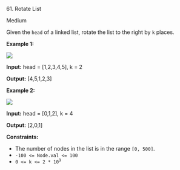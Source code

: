61\. Rotate List

Medium

Given the `head` of a linked list, rotate the list to the right by `k` places.

**Example 1:**

![](https://leetcode-in-java.github.io/src/main/java/g0001_0100/s0061_rotate_list/rotate1.jpg)

**Input:** head = [1,2,3,4,5], k = 2

**Output:** [4,5,1,2,3] 

**Example 2:**

![](https://leetcode-in-java.github.io/src/main/java/g0001_0100/s0061_rotate_list/roate2.jpg)

**Input:** head = [0,1,2], k = 4

**Output:** [2,0,1] 

**Constraints:**

*   The number of nodes in the list is in the range `[0, 500]`.
*   `-100 <= Node.val <= 100`
*   <code>0 <= k <= 2 * 10<sup>9</sup></code>